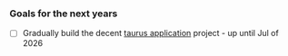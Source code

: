 ### Goals for the next years

- [ ] Gradually build the decent [taurus application] project - up until Jul of 2026

[taurus application]: https://github.com/kenkoro/taurus
